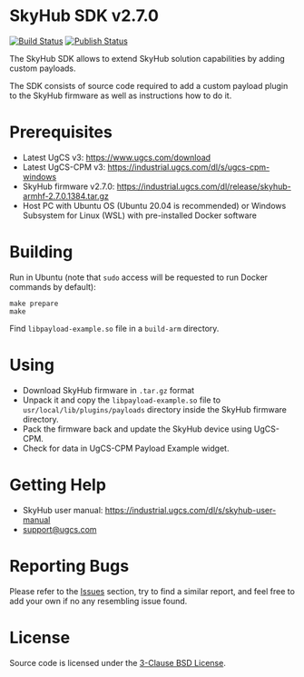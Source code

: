 # SkyHub SDK v2.7.0

[![Build Status](https://github.com/ugcs/skyhub-sdk/workflows/Build/badge.svg)](https://github.com/ugcs/skyhub-sdk/actions?query=workflow%3ABuild)
[![Publish Status](https://github.com/ugcs/skyhub-sdk/workflows/Publish/badge.svg)](https://github.com/ugcs/skyhub-sdk/actions?query=workflow%3APublish)

The SkyHub SDK allows to extend SkyHub solution capabilities by adding custom payloads.

The SDK consists of source code required to add a custom payload plugin to the SkyHub firmware as well as instructions how to do it.

# Prerequisites

* Latest UgCS v3: https://www.ugcs.com/download
* Latest UgCS-CPM v3: https://industrial.ugcs.com/dl/s/ugcs-cpm-windows
* SkyHub firmware v2.7.0: https://industrial.ugcs.com/dl/release/skyhub-armhf-2.7.0.1384.tar.gz
* Host PC with Ubuntu OS (Ubuntu 20.04 is recommended) or Windows Subsystem for Linux (WSL) with pre-installed Docker software

# Building

Run in Ubuntu (note that `sudo` access will be requested to run Docker commands by default):

    make prepare
    make

Find `libpayload-example.so` file in a `build-arm` directory.

# Using

* Download SkyHub firmware in `.tar.gz` format
* Unpack it and copy the `libpayload-example.so` file to `usr/local/lib/plugins/payloads` directory inside the SkyHub firmware directory.
* Pack the firmware back and update the SkyHub device using UgCS-CPM.
* Check for data in UgCS-CPM Payload Example widget.

# Getting Help

* SkyHub user manual: https://industrial.ugcs.com/dl/s/skyhub-user-manual
* support@ugcs.com

# Reporting Bugs

Please refer to the [Issues](https://github.com/ugcs/skyhub-sdk/issues) section, try to find a similar report, and feel free to add your own if no any resembling issue found.

# License

Source code is licensed under the [3-Clause BSD License](LICENSE).
